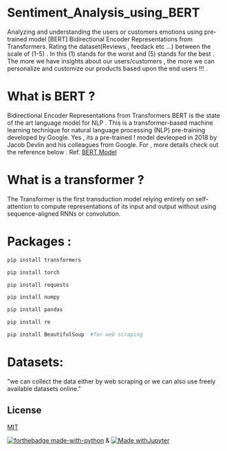 # Sentiment_Analysis_using_BERT
Analyzing and understanding the users or customers emotions using pre-trained model [BERT] Bidirectional Encoder Representations from Transformers. Rating the dataset(Reviews , feedack etc ...) between the scale of (1-5) . In this (1) stands for the worst and (5) stands for the best . The more we have insights      about our users/customers , the more we can personalize and customize our products based upon the end users !!! .  






# What is BERT ?
Bidirectional Encoder Representations from Transformers.BERT is the state of the art language model for NLP . This is a transformer-based machine learning technique for natural language processing (NLP) pre-training developed by Google. Yes , its a pre-trained ! model devleoped in 2018 by Jacob Devlin and his colleagues from Google. For , more details check out the reference below . 
Ref. [BERT Model](https://arxiv.org/pdf/1810.04805.pdf "BERT Model")


# What is a transformer ?
The Transformer is the first transduction model relying entirely on self-attention to compute representations of its input and output without using sequence-aligned RNNs or convolution.

# Packages :
```bash
pip install transformers 
```
```bash
pip install torch
```
```bash
pip install requests 
```
```bash
pip install numpy
```
```bash
pip install pandas 
```
```bash
pip install re   
```
```bash
pip install BeautifulSoup  #for web scraping
```


# Datasets:
"we can collect the data either by web scraping or we can also use freely available datasets online." 


## License
[MIT](https://choosealicense.com/licenses/mit/) 

[![forthebadge made-with-python](http://ForTheBadge.com/images/badges/made-with-python.svg)](https://www.python.org/) 
&
[![Made withJupyter](https://img.shields.io/badge/Made%20with-Jupyter-orange?style=for-the-badge&logo=Jupyter)](https://jupyter.org/try)



